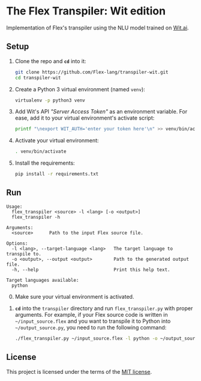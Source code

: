 # The Flex Transpiler: Wit edition

Implementation of Flex's transpiler using the NLU model trained on [Wit.ai](https://wit.ai).

## Setup

1. Clone the repo and **`cd`** into it:
   ```bash
   git clone https://github.com/Flex-lang/transpiler-wit.git
   cd transpiler-wit
   ```

1. Create a Python 3 virtual environment (named `venv`):
   ```bash
   virtualenv -p python3 venv
   ```

1. Add Wit's API _"Server Access Token"_ as an environment variable. For ease, add it to your virtual environment's activate script:
   ```bash
   printf "\nexport WIT_AUTH='enter your token here'\n" >> venv/bin/activate
   ```

1. Activate your virtual environment:
   ```bash
   . venv/bin/activate
   ```

1. Install the requirements:
   ```bash
   pip install -r requirements.txt
   ```

## Run

```
Usage:
  flex_transpiler <source> -l <lang> [-o <output>]
  flex_transpiler -h

Arguments:
  <source>      Path to the input Flex source file.

Options:
  -l <lang>, --target-language <lang>   The target language to transpile to.
  -o <output>, --output <output>        Path to the generated output file.
  -h, --help                            Print this help text.

Target languages available:
  python
```

0. Make sure your virtual environment is activated.

1. **`cd`** into the `transpiler` directory and run `flex_transpiler.py` with proper arguments. For example, if your Flex source code is written in `~/input_source.flex` and you want to transpile it to Python into `~/output_source.py`, you need to run the following command:
   ```bash
   ./flex_transpiler.py ~/input_source.flex -l python -o ~/output_source.py
   ```

## License

This project is licensed under the terms of the [MIT license](LICENSE).
